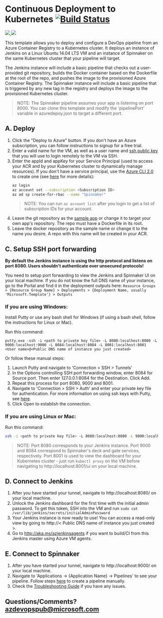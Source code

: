 # Continuous Deployment to Kubernetes [![Build Status](http://devops-ci.westcentralus.cloudapp.azure.com/job/qs/job/301-jenkins-acr-spinnaker-k8s/badge/icon)](http://devops-ci.westcentralus.cloudapp.azure.com/blue/organizations/jenkins/qs%2F301-jenkins-acr-spinnaker-k8s/activity)

<a href="https://portal.azure.com/#create/Microsoft.Template/uri/https%3A%2F%2Fraw.githubusercontent.com%2FAzure%2Fazure-quickstart-templates%2Fmaster%2F301-jenkins-acr-spinnaker-k8s%2Fazuredeploy.json" target="_blank">
    <img src="http://azuredeploy.net/deploybutton.png"/>
</a>
<a href="http://armviz.io/#/?load=https%3A%2F%2Fraw.githubusercontent.com%2FAzure%2Fazure-quickstart-templates%2Fmaster%2F301-jenkins-acr-spinnaker-k8s%2Fazuredeploy.json" target="_blank">
    <img src="http://armviz.io/visualizebutton.png"/>
</a>

This template allows you to deploy and configure a DevOps pipeline from an Azure Container Registry to a Kubernetes cluster. It deploys an instance of Jenkins on a Linux Ubuntu 14.04 LTS VM and an instance of Spinnaker on the same Kubernetes cluster that your pipeline will target.

The Jenkins instance will include a basic pipeline that checks out a user-provided git repository, builds the Docker container based on the Dockerfile at the root of the repo, and pushes the image to the provisioned Azure Container Registry. The Spinnaker instance will include a basic pipeline that is triggered by any new tag in the registry and deploys the image to the provisioned Kubernetes cluster.

> NOTE: The Spinnaker pipeline assumes your app is listening on port 8000. You can clone this template and modify the 'pipelinePort' variable in azuredepoy.json to target a different port.

## A. Deploy
1. Click the "Deploy to Azure" button. If you don't have an Azure subscription, you can follow instructions to signup for a free trial.
1. Enter a valid name for the VM, as well as a user name and [ssh public key](https://docs.microsoft.com/azure/virtual-machines/virtual-machines-linux-mac-create-ssh-keys) that you will use to login remotely to the VM via SSH.
1. Enter the appId and appKey for your Service Principal (used to access your ACR and by your Kubernetes cluster to dynamically manage resources). If you don't have a service principal, use the [Azure CLI 2.0](https://docs.microsoft.com/cli/azure/install-azure-cli) to create one (see [here](https://docs.microsoft.com/cli/azure/create-an-azure-service-principal-azure-cli?toc=%2fazure%2fazure-resource-manager%2ftoc.json) for more details):
    ```bash
    az login
    az account set --subscription <Subscription ID>
    az ad sp create-for-rbac --name "Spinnaker"
    ```
    > NOTE: You can run `az account list` after you login to get a list of subscription IDs for your account.
1. Leave the git repository as the [sample app](https://github.com/azure-devops/spin-kub-demo) or change it to target your own app's repository. The repo must have a Dockerfile in its root.
1. Leave the docker repository as the sample name or change it to the name you desire. A repo with this name will be created in your ACR.

## C. Setup SSH port forwarding
**By default the Jenkins instance is using the http protocol and listens on port 8080. Users shouldn't authenticate over unsecured protocols!**

You need to setup port forwarding to view the Jenkins and Spinnaker UI on your local machine. If you do not know the full DNS name of your instance, go to the Portal and find it in the deployment outputs here: `Resource Groups > {Resource Group Name} > Deployments > {Deployment Name, usually 'Microsoft.Template'} > Outputs`

### If you are using Windows:
Install Putty or use any bash shell for Windows (if using a bash shell, follow the instructions for Linux or Mac).

Run this command:
```
putty.exe -ssh -i <path to private key file> -L 8080:localhost:8080 -L 9000:localhost:9000 -L 8084:localhost:8084 -L 8001:localhost:8001 <User name>@<Public DNS name of instance you just created>
```

Or follow these manual steps:
1. Launch Putty and navigate to 'Connection > SSH > Tunnels'
1. In the Options controlling SSH port forwarding window, enter 8084 for Source port. Then enter 127.0.0.1:8084 for the Destination. Click Add.
1. Repeat this process for port 8080, 9000 and 8001.
1. Navigate to 'Connection > SSH > Auth' and enter your private key file for authentication. For more information on using ssh keys with Putty, see [here](https://docs.microsoft.com/azure/virtual-machines/virtual-machines-linux-ssh-from-windows#create-a-private-key-for-putty).
1. Click Open to establish the connection.

### If you are using Linux or Mac:
Run this command:
```bash
ssh -i <path to private key file> -L 8080:localhost:8080 -L 9000:localhost:9000 -L 8084:localhost:8084 -L 8001:localhost:8001 <User name>@<Public DNS name of instance you just created>
```
> NOTE: Port 8080 corresponds to your Jenkins instance. Port 9000 and 8084 correspond to Spinnaker's deck and gate services, respectively. Port 8001 is used to view the dashboard for your Kubernetes cluster - just run `kubectl proxy` on the VM before navigating to http://localhost:8001/ui on your local machine.

## D. Connect to Jenkins

1. After you have started your tunnel, navigate to http://localhost:8080/ on your local machine.
1. Unlock the Jenkins dashboard for the first time with the initial admin password. To get this token, SSH into the VM and run `sudo cat /var/lib/jenkins/secrets/initialAdminPassword`
1. Your Jenkins instance is now ready to use! You can access a read-only view by going to http://< Public DNS name of instance you just created >.
1. Go to http://aka.ms/azjenkinsagents if you want to build/CI from this Jenkins master using Azure VM agents.

## E. Connect to Spinnaker

1. After you have started your tunnel, navigate to http://localhost:9000/ on your local machine.
1. Navigate to 'Applications -> {Application Name} -> Pipelines' to see your pipeline. Follow steps [here](http://www.spinnaker.io/docs/kubernetes-source-to-prod#section-1-create-a-spinnaker-application) to create a pipeline manually.
1. Check the [Troubleshooting Guide](http://www.spinnaker.io/docs/troubleshooting-guide) if you have any issues.

## Questions/Comments? azdevopspub@microsoft.com